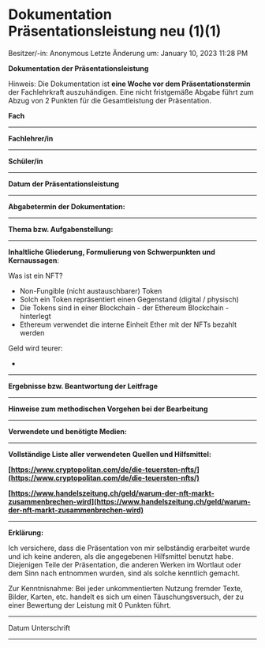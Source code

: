 # Dokumentation Präsentationsleistung neu (1)(1)

Besitzer/-in: Anonymous
Letzte Änderung um: January 10, 2023 11:28 PM

**Dokumentation der Präsentationsleistung**

Hinweis: Die Dokumentation ist **eine Woche vor dem Präsentationstermin** der Fachlehrkraft auszuhändigen. Eine nicht fristgemäße Abgabe führt zum Abzug von 2 Punkten für die Gesamtleistung der Präsentation.

**Fach**

---

**Fachlehrer/in**

---

**Schüler/in**

---

**Datum der Präsentationsleistung**

---

**Abgabetermin der Dokumentation:**

---

**Thema bzw. Aufgabenstellung:**

---

**Inhaltliche Gliederung, Formulierung von Schwerpunkten und Kernaussagen**:

Was ist ein NFT?

- Non-Fungible (nicht austauschbarer) Token
- Solch ein Token repräsentiert einen Gegenstand (digital / physisch)
- Die Tokens sind in einer Blockchain - der Ethereum Blockchain - hinterlegt
- Ethereum verwendet die interne Einheit Ether mit der NFTs bezahlt werden

Geld wird teurer:

- 

---

**Ergebnisse bzw. Beantwortung der Leitfrage**

---

**Hinweise zum methodischen Vorgehen bei der Bearbeitung**

---

**Verwendete und benötigte Medien:**

---

**Vollständige Liste aller verwendeten Quellen und Hilfsmittel:**

**[https://www.cryptopolitan.com/de/die-teuersten-nfts/](https://www.cryptopolitan.com/de/die-teuersten-nfts/)**

**[https://www.handelszeitung.ch/geld/warum-der-nft-markt-zusammenbrechen-wird](https://www.handelszeitung.ch/geld/warum-der-nft-markt-zusammenbrechen-wird)**

---

**Erklärung:**

Ich versichere, dass die Präsentation von mir selbständig erarbeitet wurde und ich keine anderen, als die angegebenen Hilfsmittel benutzt habe. Diejenigen Teile der Präsentation, die anderen Werken im Wortlaut oder dem Sinn nach entnommen wurden, sind als solche kenntlich gemacht.

Zur Kenntnisnahme: Bei jeder unkommentierten Nutzung fremder Texte, Bilder, Karten, etc. handelt es sich um einen Täuschungsversuch, der zu einer Bewertung der Leistung mit 0 Punkten führt.

______________ _________________________________

Datum Unterschrift

---